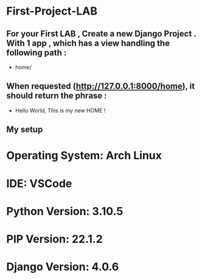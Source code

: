 # First-Project-LAB

## For your First LAB , Create a new Django Project . With 1 app , which has a view handling the following path :

- home/

## When requested (http://127.0.0.1:8000/home), it should return the phrase :

- Hello World, This is my new HOME !

## My setup

# Operating System: Arch Linux

# IDE: VSCode

# Python Version: 3.10.5

# PIP Version: 22.1.2

# Django Version: 4.0.6
